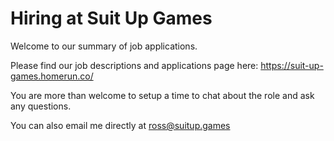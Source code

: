 # Hiring at Suit Up Games

Welcome to our summary of job applications.

Please find our job descriptions and applications page here:
https://suit-up-games.homerun.co/

You are more than welcome to setup a time to chat about the role and ask any questions.

You can also email me directly at ross@suitup.games
